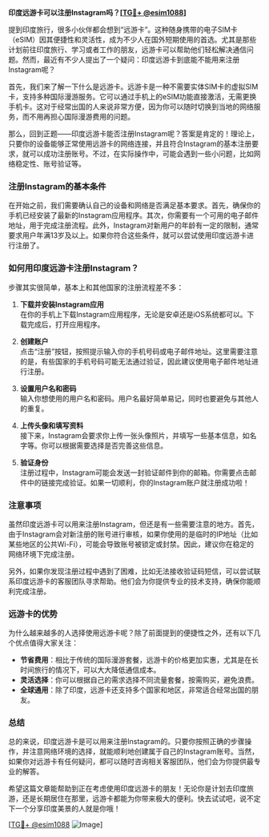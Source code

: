 **印度远游卡可以注册Instagram吗？[[TG💪+ @esim1088](https://t.me/s/esim1088)]**

提到印度旅行，很多小伙伴都会想到“远游卡”。这种随身携带的电子SIM卡（eSIM）因其便捷性和灵活性，成为不少人在国外短期使用的首选。尤其是那些计划前往印度旅行、学习或者工作的朋友，远游卡可以帮助他们轻松解决通信问题。然而，最近有不少人提出了一个疑问：印度远游卡到底能不能用来注册Instagram呢？

首先，我们来了解一下什么是远游卡。远游卡是一种不需要实体SIM卡的虚拟SIM卡，支持多种国际漫游服务。它可以通过手机上的eSIM功能直接激活，无需更换手机卡。这对于经常出国的人来说非常方便，因为你可以随时切换到当地的网络服务，而不用再担心国际漫游费用的问题。

那么，回到正题——印度远游卡能否注册Instagram呢？答案是肯定的！理论上，只要你的设备能够正常使用远游卡的网络连接，并且符合Instagram的基本注册要求，就可以成功注册账号。不过，在实际操作中，可能会遇到一些小问题，比如网络稳定性、账号验证等。

### 注册Instagram的基本条件

在开始之前，我们需要确认自己的设备和网络是否满足基本要求。首先，确保你的手机已经安装了最新的Instagram应用程序。其次，你需要有一个可用的电子邮件地址，用于完成注册流程。此外，Instagram对新用户的年龄有一定的限制，通常要求用户年满13岁及以上。如果你符合这些条件，就可以尝试使用印度远游卡进行注册了。

### 如何用印度远游卡注册Instagram？

步骤其实很简单，基本上和其他国家的注册流程差不多：

1. **下载并安装Instagram应用**  
   在你的手机上下载Instagram应用程序，无论是安卓还是iOS系统都可以。下载完成后，打开应用程序。

2. **创建账户**  
   点击“注册”按钮，按照提示输入你的手机号码或电子邮件地址。这里需要注意的是，有些国家的手机号码可能无法通过验证，因此建议使用电子邮件地址进行注册。

3. **设置用户名和密码**  
   输入你想使用的用户名和密码。用户名最好简单易记，同时也要避免与其他人的重复。

4. **上传头像和填写资料**  
   接下来，Instagram会要求你上传一张头像照片，并填写一些基本信息，如名字等。你可以根据需要选择是否完善这些信息。

5. **验证身份**  
   注册过程中，Instagram可能会发送一封验证邮件到你的邮箱。你需要点击邮件中的链接完成验证。如果一切顺利，你的Instagram账户就注册成功啦！

### 注意事项

虽然印度远游卡可以用来注册Instagram，但还是有一些需要注意的地方。首先，由于Instagram会对新注册的账号进行审核，如果你使用的是临时的IP地址（比如某些地区的公共Wi-Fi），可能会导致账号被锁定或封禁。因此，建议你在稳定的网络环境下完成注册。

另外，如果你发现注册过程中遇到了困难，比如无法接收验证码短信，可以尝试联系印度远游卡的客服团队寻求帮助。他们会为你提供专业的技术支持，确保你能顺利完成注册。

### 远游卡的优势

为什么越来越多的人选择使用远游卡呢？除了前面提到的便捷性之外，还有以下几个优点值得大家关注：

- **节省费用**：相比于传统的国际漫游套餐，远游卡的价格更加实惠，尤其是在长时间旅行的情况下，可以大大降低通信成本。
- **灵活选择**：你可以根据自己的需求选择不同流量套餐，按需购买，避免浪费。
- **全球通用**：除了印度，远游卡还支持多个国家和地区，非常适合经常出国的朋友。

### 总结

总的来说，印度远游卡是可以用来注册Instagram的。只要你按照正确的步骤操作，并注意网络环境的选择，就能顺利地创建属于自己的Instagram账号。当然，如果你对远游卡有任何疑问，都可以随时咨询相关客服团队，他们会为你提供最专业的解答。

希望这篇文章能帮助到正在考虑使用印度远游卡的朋友！无论你是计划去印度旅游，还是长期居住在那里，远游卡都能为你带来极大的便利。快去试试吧，说不定下一个分享印度美景的人就是你哦！

[[TG💪+ @esim1088](https://t.me/s/esim1088) ![Image](https://i.postimg.cc/4NQfJmqS/Snipaste-2025-05-13-00-14-12.png)]